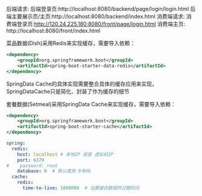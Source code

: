 后端请求:
 后端登录页:http://localhost:8080/backend/page/login/login.html
 后端主要展示页/主页:http://localhost:8080/backend/index.html
消费端请求:
  消费端登录页:http://120.24.225.180:8080/front/page/login.html
  消费端主页:  http://localhost:8080/front/index.html



菜品数据(Dish)采用Redis来实现缓存，需要导入依赖：

```xml
<dependency>
    <groupId>org.springframework.boot</groupId>
    <artifactId>spring-boot-starter-data-redis</artifactId>
</dependency>
```

SpringData Cache的具体实现需要整合具体的缓存应用来实现，SpringDataCache只是简化、封装了作为缓存的细节

套餐数据(Setmeal)采用SpringData Cache来实现缓存，需要导入依赖：

```xml
<dependency>
    <groupId>org.springframework.boot</groupId>
    <artifactId>spring-boot-starter-cache</artifactId>
</dependency>
```

```yaml
spring:
  redis:
    host: localhost # 本地IP 或是 虚拟机IP
    port: 6379
#    password: root
    database: 0  # 默认使用 0号db
  cache:
    redis:
      time-to-live: 1800000  # 设置缓存数据的过期时间
```